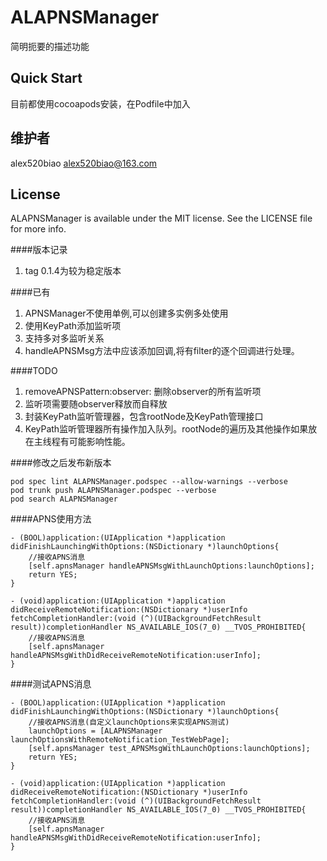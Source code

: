 # ALAPNSManager

简明扼要的描述功能


## Quick Start

目前都使用cocoapods安装，在Podfile中加入

## 维护者

alex520biao <alex520biao@163.com>

## License

ALAPNSManager is available under the MIT license. See the LICENSE file for more info.


####版本记录
1. tag 0.1.4为较为稳定版本


####已有
1. APNSManager不使用单例,可以创建多实例多处使用
2. 使用KeyPath添加监听项
3. 支持多对多监听关系
4. handleAPNSMsg方法中应该添加回调,将有filter的逐个回调进行处理。

####TODO
1. removeAPNSPattern:observer: 删除observer的所有监听项
2. 监听项需要随observer释放而自释放
3. 封装KeyPath监听管理器，包含rootNode及KeyPath管理接口
4. KeyPath监听管理器所有操作加入队列。rootNode的遍历及其他操作如果放在主线程有可能影响性能。


####修改之后发布新版本
	
	pod spec lint ALAPNSManager.podspec --allow-warnings --verbose
	pod trunk push ALAPNSManager.podspec --verbose
	pod search ALAPNSManager

####APNS使用方法

    - (BOOL)application:(UIApplication *)application didFinishLaunchingWithOptions:(NSDictionary *)launchOptions{
        //接收APNS消息
        [self.apnsManager handleAPNSMsgWithLaunchOptions:launchOptions];
        return YES;
    }

    - (void)application:(UIApplication *)application didReceiveRemoteNotification:(NSDictionary *)userInfo fetchCompletionHandler:(void (^)(UIBackgroundFetchResult result))completionHandler NS_AVAILABLE_IOS(7_0) __TVOS_PROHIBITED{
        //接收APNS消息
        [self.apnsManager handleAPNSMsgWithDidReceiveRemoteNotification:userInfo];
    }

####测试APNS消息

    - (BOOL)application:(UIApplication *)application didFinishLaunchingWithOptions:(NSDictionary *)launchOptions{
        //接收APNS消息(自定义launchOptions来实现APNS测试)
        launchOptions = [ALAPNSManager launchOptionsWithRemoteNotification_TestWebPage];
        [self.apnsManager test_APNSMsgWithLaunchOptions:launchOptions];
        return YES;
    }

    - (void)application:(UIApplication *)application didReceiveRemoteNotification:(NSDictionary *)userInfo fetchCompletionHandler:(void (^)(UIBackgroundFetchResult result))completionHandler NS_AVAILABLE_IOS(7_0) __TVOS_PROHIBITED{
        //接收APNS消息
        [self.apnsManager handleAPNSMsgWithDidReceiveRemoteNotification:userInfo];
    }
